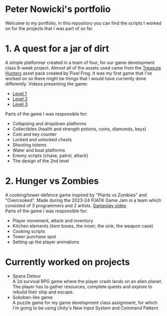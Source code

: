# Peter Nowicki's portfolio
Welcome to my portfolio, in this repository you can find the scripts I worked on for the projects that I was part of so far.
# 1. A quest for a jar of dirt
A simple platformer created in a team of four, for our game development class 8-week project. Almost all of the assets used came from the [Treasure Hunters](https://pixelfrog-assets.itch.io/treasure-hunters) asset pack created by Pixel Frog.
It was my first game that I've worked on so there might be things that I would have currently done differently. 
Videos presenting the game:
- [Level 1](https://drive.google.com/file/d/1u-X-pZVc1Pkdpnpt1kiGG9JTFNxoVFKR/view?usp=sharing)
- [Level 2](https://drive.google.com/file/d/15P5Wn_FSLBqT_WkBuzkf3kqvYDRjRV9l/view?usp=sharing)
- [Level 3](https://drive.google.com/file/d/1Pv503FmKndqtMmk44P_ZcE0hEaoH1ZNr/view?usp=sharing)
    
Parts of the game I was responsible for:
* Collapsing and dropdown platforms
* Collectibles (health and strength potions, coins, diamonds, keys)
* Coin and key counter
* Locked and unlocked chests
* Shooting totems
* Water and boat platforms
* Enemy scripts (chase, patrol, attack)
* The design of the 2nd level
# 2. Hunger vs Zombies
A cooking/tower-defence game inspired by "Plants vs Zombies" and "Overcooked". Made during the 2023-24 PJATK Game Jam in a team which consisted of 3 programmers and 2 artists.
[Gameplay video](https://drive.google.com/file/d/1oIaVX-L9_gUsVo1JnREoBILcnXQzm57o/view?usp=sharing)  
Parts of the game I was responsible for:
* Player movement, attack and inventory
* Kitchen elements (item boxes, the mixer, the sink, the weapon case)
* Cooking scripts
* Tower purchase spot
* Setting up the player animations

# Currently worked on projects
* Space Detour  
  A 2d survival RPG game where the player crash lands on an alien planet. The player has to gather resources, complete quests and explore to rebuild their ship and escape.
* Sokoban-like game  
  A puzzle game for my game development class assignment, for which I'm going to be using Unity's New Input System and Command Pattern
